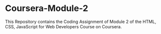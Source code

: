 # Coursera-Module-2
This Repository contains the Coding Assignment of Module 2 of the HTML, CSS, JavaScript for Web Developers Course on Coursera.
